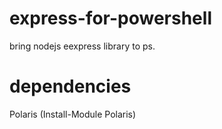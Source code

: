 # express-for-powershell

bring nodejs eexpress library to ps.

# dependencies
Polaris (Install-Module Polaris)
